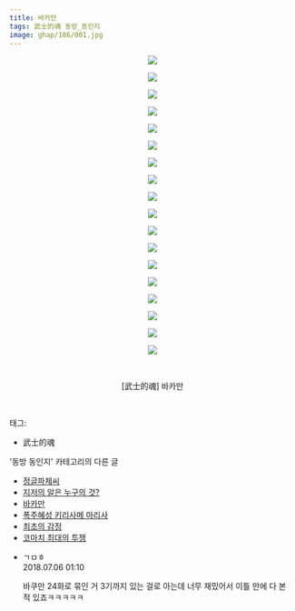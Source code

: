 ```yaml
---
title: 바카만
tags: 武士的魂 동방_동인지
image: ghap/186/001.jpg
---
```

<div class="article">
<p style="text-align: center; clear: none; float: none;"><img src="{{ site.nasurl }}/ghap/186/001.jpg"/></p>
<p style="text-align: center; clear: none; float: none;"><img src="{{ site.nasurl }}/ghap/186/002.jpg"/></p>
<p style="text-align: center; clear: none; float: none;"><img src="{{ site.nasurl }}/ghap/186/003.jpg"/></p>
<p style="text-align: center; clear: none; float: none;"><img src="{{ site.nasurl }}/ghap/186/004.jpg"/></p>
<p style="text-align: center; clear: none; float: none;"><img src="{{ site.nasurl }}/ghap/186/005.jpg"/></p>
<p style="text-align: center; clear: none; float: none;"><img src="{{ site.nasurl }}/ghap/186/006.jpg"/></p>
<p style="text-align: center; clear: none; float: none;"><img src="{{ site.nasurl }}/ghap/186/007.jpg"/></p>
<p style="text-align: center; clear: none; float: none;"><img src="{{ site.nasurl }}/ghap/186/008.jpg"/></p>
<p style="text-align: center; clear: none; float: none;"><img src="{{ site.nasurl }}/ghap/186/009.jpg"/></p>
<p style="text-align: center; clear: none; float: none;"><img src="{{ site.nasurl }}/ghap/186/010.jpg"/></p>
<p style="text-align: center; clear: none; float: none;"><img src="{{ site.nasurl }}/ghap/186/011.jpg"/></p>
<p style="text-align: center; clear: none; float: none;"><img src="{{ site.nasurl }}/ghap/186/012.jpg"/></p>
<p style="text-align: center; clear: none; float: none;"><img src="{{ site.nasurl }}/ghap/186/013.jpg"/></p>
<p style="text-align: center; clear: none; float: none;"><img src="{{ site.nasurl }}/ghap/186/014.jpg"/></p>
<p style="text-align: center; clear: none; float: none;"><img src="{{ site.nasurl }}/ghap/186/015.jpg"/></p>
<p style="text-align: center; clear: none; float: none;"><img src="{{ site.nasurl }}/ghap/186/016.jpg"/></p>
<p style="text-align: center; clear: none; float: none;"><img src="{{ site.nasurl }}/ghap/186/017.png"/></p>
<p style="text-align: center; clear: none; float: none;"><img src="{{ site.nasurl }}/ghap/186/018.jpg"/></p>
<p style="text-align: center; clear: none; float: none;"><br/></p>
<p style="text-align: center; clear: none; float: none;">[武士的魂] 바카만</p>
<p><br/></p>
</div><div class="tagTrail">
<p>태그: </p>
<ul>
<li>武士的魂</li>
</ul>
</div><div class="another">
<p>'동방 동인지' 카테고리의 다른 글</p>
<ul>
<li><a href="/2016-06-18-ghap_188">정글파체씨</a></li>
<li><a href="/2016-06-18-ghap_187">지저의 알은 누구의 것?</a></li>
<li><a href="/2016-06-18-ghap_186">바카만</a></li>
<li><a href="/2016-06-18-ghap_185">폭주혜성 키리사메 마리사</a></li>
<li><a href="/2016-06-18-ghap_184">최초의 감정</a></li>
<li><a href="/2016-06-18-ghap_183">코마치 최대의 투쟁</a></li>
</ul>
</div><div class="cb_module cb_fluid">
<div class="cb_wrt cb_profile">
<div class="comment">
<ul>
<li class="cb_thumb_off" id="comment15281214">
<div class="cb_comment_area">
<div class="cb_info_area">
<div class="cb_section">
<span class="cb_nick_name">ㄱㅁㅎ</span>
</div>
<div class="cb_section">
<span class="cb_date">2018.07.06 01:10 </span>
</div>
</div>
<div class="cb_dsc_comment">
<p class="cb_dsc">
											바쿠만 24화로 묶인 거 3기까지 있는 걸로 아는데 너무 재밌어서 이틀 만에 다 본 적 있죠ㅋㅋㅋㅋㅋ
										</p>
</div>
</div></li>
</ul>
</div>
</div><!-- commentList close -->
</div>